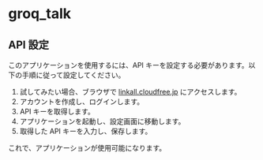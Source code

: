 # groq_talk

## API 設定

このアプリケーションを使用するには、API キーを設定する必要があります。以下の手順に従って設定してください。

1. 試してみたい場合、ブラウザで [linkall.cloudfree.jp](https://linkall.cloudfree.jp/) にアクセスします。
2. アカウントを作成し、ログインします。
3. API キーを取得します。
4. アプリケーションを起動し、設定画面に移動します。
5. 取得した API キーを入力し、保存します。

これで、アプリケーションが使用可能になります。

